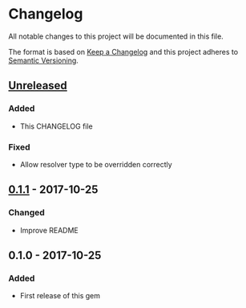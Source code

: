 # Changelog
All notable changes to this project will be documented in this file.

The format is based on [Keep a Changelog](http://keepachangelog.com/en/1.0.0/)
and this project adheres to [Semantic Versioning](http://semver.org/spec/v2.0.0.html).

## [Unreleased]
### Added
- This CHANGELOG file

### Fixed
- Allow resolver type to be overridden correctly

## [0.1.1] - 2017-10-25
### Changed
- Improve README

## 0.1.0 - 2017-10-25
### Added
- First release of this gem

[Unreleased]: https://github.com/keepworks/graphql-sugar/compare/v0.1.1...HEAD
[0.1.1]: https://github.com/keepworks/graphql-sugar/compare/v0.1.0...v0.1.1
